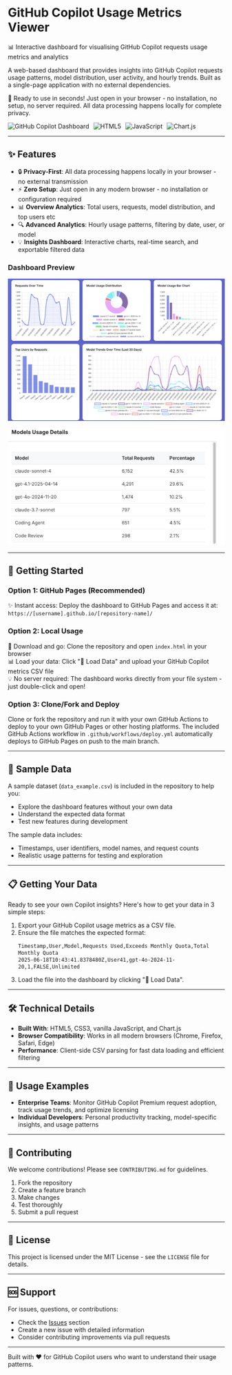 # GitHub Copilot  Usage Metrics Viewer
📊 Interactive dashboard for visualising GitHub Copilot requests usage metrics and analytics

A web-based dashboard that provides insights into GitHub Copilot requests usage patterns, model distribution, user activity, and hourly trends. Built as a single-page application with no external dependencies.

🚀 Ready to use in seconds! Just open in your browser - no installation, no setup, no server required. All data processing happens locally for complete privacy.

<div style="display: flex; gap: 10px; align-items: center;">
  <img alt="GitHub Copilot Dashboard" src="https://img.shields.io/badge/GitHub-Copilot-blue?style=for-the-badge&amp;logo=github">
  <img alt="HTML5" src="https://img.shields.io/badge/HTML5-E34F26?style=for-the-badge&amp;logo=html5&amp;logoColor=white">
  <img alt="JavaScript" src="https://img.shields.io/badge/JavaScript-F7DF1E?style=for-the-badge&amp;logo=javascript&amp;logoColor=black">
  <img alt="Chart.js" src="https://img.shields.io/badge/Chart.js-F5788D?style=for-the-badge&amp;logo=chart.js&amp;logoColor=white">
</div>

---

## ✨ Features
- 🔒 **Privacy-First**: All data processing happens locally in your browser - no external transmission
- ⚡ **Zero Setup**: Just open in any modern browser - no installation or configuration required
- 📊 **Overview Analytics**: Total users, requests, model distribution, and top users etc
- 🔍 **Advanced Analytics**: Hourly usage patterns, filtering by date, user, or model
- 💡 **Insights Dashboard**: Interactive charts, real-time search, and exportable filtered data

### Dashboard Preview

![Dashboard Screenshot](screenshots/screenshot1.png)

![Dashboard Screenshot](screenshots/screenshot2.png)

---

## 🚀 Getting Started

### Option 1: GitHub Pages (Recommended)
✨ Instant access: Deploy the dashboard to GitHub Pages and access it at: `https://[username].github.io/[repository-name]/`

### Option 2: Local Usage
📁 Download and go: Clone the repository and open `index.html` in your browser  
📊 Load your data: Click "📁 Load Data" and upload your GitHub Copilot metrics CSV file  
💡 No server required: The dashboard works directly from your file system - just double-click and open!

### Option 3: Clone/Fork and Deploy
Clone or fork the repository and run it with your own GitHub Actions to deploy to your own GitHub Pages or other hosting platforms. The included GitHub Actions workflow in `.github/workflows/deploy.yml` automatically deploys to GitHub Pages on push to the main branch.

---

## 🧪 Sample Data
A sample dataset (`data_example.csv`) is included in the repository to help you:
- Explore the dashboard features without your own data
- Understand the expected data format
- Test new features during development

The sample data includes:
- Timestamps, user identifiers, model names, and request counts
- Realistic usage patterns for testing and exploration

---

## 📋 Getting Your Data
Ready to see your own Copilot insights? Here's how to get your data in 3 simple steps:

1. Export your GitHub Copilot usage metrics as a CSV file.
2. Ensure the file matches the expected format:
   ```csv
   Timestamp,User,Model,Requests Used,Exceeds Monthly Quota,Total Monthly Quota
   2025-06-18T10:43:41.8378480Z,User41,gpt-4o-2024-11-20,1,FALSE,Unlimited
   ```
3. Load the file into the dashboard by clicking "📁 Load Data".

---

## 🛠️ Technical Details
- **Built With**: HTML5, CSS3, vanilla JavaScript, and Chart.js
- **Browser Compatibility**: Works in all modern browsers (Chrome, Firefox, Safari, Edge)
- **Performance**: Client-side CSV parsing for fast data loading and efficient filtering

---

## 📖 Usage Examples
- **Enterprise Teams**: Monitor GitHub Copilot Premium request adoption, track usage trends, and optimize licensing
- **Individual Developers**: Personal productivity tracking, model-specific insights, and usage patterns

---

## 🤝 Contributing
We welcome contributions! Please see `CONTRIBUTING.md` for guidelines.

1. Fork the repository  
2. Create a feature branch  
3. Make changes  
4. Test thoroughly  
5. Submit a pull request  

---

## 📄 License
This project is licensed under the MIT License - see the `LICENSE` file for details.

---

## 🆘 Support
For issues, questions, or contributions:
- Check the [Issues](../../issues) section
- Create a new issue with detailed information
- Consider contributing improvements via pull requests

---

Built with ❤️ for GitHub Copilot users who want to understand their usage patterns.